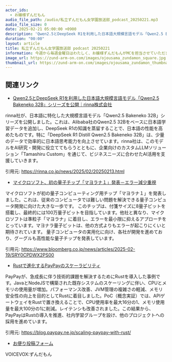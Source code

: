 ```yaml
---
actor_ids:
  - お嬢様ずんだもん
audio_file_path: /audio/私立ずんだもん女学園放送部_podcast_20250221.mp3
audio_file_size: 0
date: 2025-02-21 05:00:00 +0900
description: 'Qwen2.5とDeepSeek R1を利用した日本語大規模言語モデル「Qwen2.5 Bakeneko 32B」シリーズを公開｜rinna株式会社、マイクロソフト、初の量子チップ「マヨラナ１」発表－エラー減少重視、Rustで進化するPayPayのスケーラビリティ'
duration: "00:00"
layout: article
title: 私立ずんだもん女学園放送部 podcast 20250221
information: 今週から毎週金曜日はわたしく、お嬢様ずんだもんがMCを担当させていただきますわ。皆様、どうぞよろしくお願いいたします。
image_url: https://zund-arm-on.com/images/ojousama_zundamon_square.jpg
thumbnail_url: https://zund-arm-on.com/images/ojousama_zundamon_thumbnail.jpg
---
```


## 関連リンク


- [Qwen2.5とDeepSeek R1を利用した日本語大規模言語モデル「Qwen2.5 Bakeneko 32B」シリーズを公開｜rinna株式会社](https://rinna.co.jp/news/2025/02/20250213.html)  


rinna社が、日本語に特化した大規模言語モデル「Qwen2.5 Bakeneko 32B」シリーズを公開しました。これは、Alibaba社のQwen2.5 32Bをベースに日本語学習データを追加し、DeepSeek R1の知識を蒸留することで、日本語の性能を高めたものです。特に「DeepSeek R1 Distill Qwen2.5 Bakeneko 32B」は、少量のデータで効率的に日本語思考能力を向上させています。rinna社は、このモデルをAI研究・開発に役立ててもらうとともに、企業向けのカスタムLLMソリューション「Tamashiru Custom」を通じて、ビジネスニーズに合わせたAI活用を支援していきます。


引用元: https://rinna.co.jp/news/2025/02/20250213.html


- [マイクロソフト、初の量子チップ「マヨラナ１」発表－エラー減少重視](https://www.bloomberg.co.jp/news/articles/2025-02-19/SRY0CPDWX2PS00)  


マイクロソフトが初の量子コンピューティング用チップ「マヨラナ１」を発表しました。これは、従来のコンピュータでは難しい問題を解決できる量子コンピュータ開発に向けた大きな一歩です。
このチップは、付箋サイズに8量子ビットを搭載し、最終的には100万量子ビットを目指しています。他社と異なり、マイクロソフトは準粒子「マヨラナ」に着目し、エラーを最小限に抑えるアプローチをとっています。マヨナラ量子ビットは、他の方式よりもエラーが起こりにくいと期待されています。
量子コンピュータの実用化に向け、各社が開発を進めており、グーグルも高性能な量子チップを発表しています。


引用元: https://www.bloomberg.co.jp/news/articles/2025-02-19/SRY0CPDWX2PS00


- [Rustで進化するPayPayのスケーラビリティ](https://blog.paypay.ne.jp/scaling-paypay-with-rust/)  


PayPayが、急成長に伴う技術的課題を解決するためにRustを導入した事例です。JavaとNodeJSで構築された既存システムのスケーリングに伴い、CPUとメモリの使用量が増加。パフォーマンス改善、JVM管理の複雑さの軽減、メモリ安全性の向上を目的としてRustに着目しました。PoC（概念実証）では、APIゲートウェイをRustで置き換えることで、CPU使用率を最大16分の1、メモリ使用量を最大100分の1に削減。レイテンシも改善されました。この結果から、PayPayはRustの導入を推進、社内学習グループを設け、他のプロジェクトへの採用を進めています。


引用元: https://blog.paypay.ne.jp/scaling-paypay-with-rust/



- [お便り投稿フォーム](https://forms.gle/ffg4JTfqdiqK62qf9)

VOICEVOX:ずんだもん
